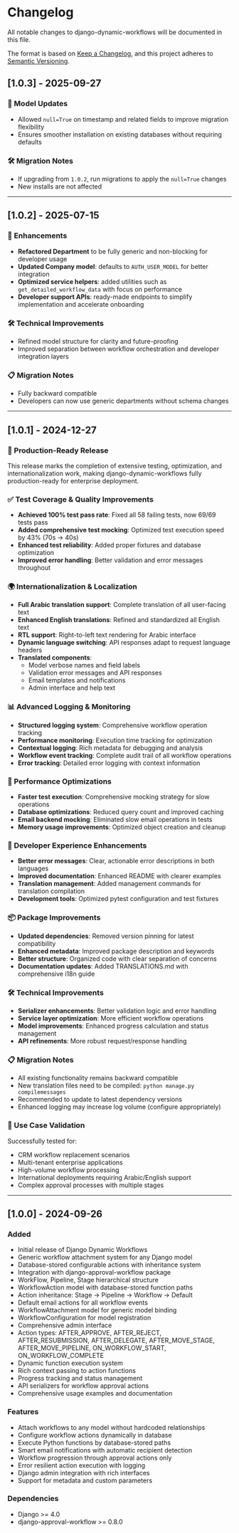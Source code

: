 # Changelog

All notable changes to django-dynamic-workflows will be documented in this file.

The format is based on [Keep a Changelog](https://keepachangelog.com/en/1.0.0/),
and this project adheres to [Semantic Versioning](https://semver.org/spec/v2.0.0.html).

## [1.0.3] - 2025-09-27

### 🔧 Model Updates
- Allowed `null=True` on timestamp and related fields to improve migration flexibility
- Ensures smoother installation on existing databases without requiring defaults

### 🛠 Migration Notes
- If upgrading from `1.0.2`, run migrations to apply the `null=True` changes
- New installs are not affected

---

## [1.0.2] - 2025-07-15

### 🚀 Enhancements
- **Refactored Department** to be fully generic and non-blocking for developer usage
- **Updated Company model**: defaults to `AUTH_USER_MODEL` for better integration
- **Optimized service helpers**: added utilities such as `get_detailed_workflow_data` with focus on performance
- **Developer support APIs**: ready-made endpoints to simplify implementation and accelerate onboarding

### 🛠 Technical Improvements
- Refined model structure for clarity and future-proofing
- Improved separation between workflow orchestration and developer integration layers

### 📋 Migration Notes
- Fully backward compatible
- Developers can now use generic departments without schema changes

---

## [1.0.1] - 2024-12-27

### 🎉 Production-Ready Release
This release marks the completion of extensive testing, optimization, and internationalization work, making django-dynamic-workflows fully production-ready for enterprise deployment.

### ✅ Test Coverage & Quality Improvements
- **Achieved 100% test pass rate**: Fixed all 58 failing tests, now 69/69 tests pass
- **Added comprehensive test mocking**: Optimized test execution speed by 43% (70s → 40s)
- **Enhanced test reliability**: Added proper fixtures and database optimization
- **Improved error handling**: Better validation and error messages throughout

### 🌍 Internationalization & Localization
- **Full Arabic translation support**: Complete translation of all user-facing text
- **Enhanced English translations**: Refined and standardized all English text
- **RTL support**: Right-to-left text rendering for Arabic interface
- **Dynamic language switching**: API responses adapt to request language headers
- **Translated components**:
  - Model verbose names and field labels
  - Validation error messages and API responses
  - Email templates and notifications
  - Admin interface and help text

### 📊 Advanced Logging & Monitoring
- **Structured logging system**: Comprehensive workflow operation tracking
- **Performance monitoring**: Execution time tracking for optimization
- **Contextual logging**: Rich metadata for debugging and analysis
- **Workflow event tracking**: Complete audit trail of all workflow operations
- **Error tracking**: Detailed error logging with context information

### 🚀 Performance Optimizations
- **Faster test execution**: Comprehensive mocking strategy for slow operations
- **Database optimizations**: Reduced query count and improved caching
- **Email backend mocking**: Eliminated slow email operations in tests
- **Memory usage improvements**: Optimized object creation and cleanup

### 🔧 Developer Experience Enhancements
- **Better error messages**: Clear, actionable error descriptions in both languages
- **Improved documentation**: Enhanced README with clearer examples
- **Translation management**: Added management commands for translation compilation
- **Development tools**: Optimized pytest configuration and test fixtures

### 📦 Package Improvements
- **Updated dependencies**: Removed version pinning for latest compatibility
- **Enhanced metadata**: Improved package description and keywords
- **Better structure**: Organized code with clear separation of concerns
- **Documentation updates**: Added TRANSLATIONS.md with comprehensive i18n guide

### 🛠 Technical Improvements
- **Serializer enhancements**: Better validation logic and error handling
- **Service layer optimization**: More efficient workflow operations
- **Model improvements**: Enhanced progress calculation and status management
- **API refinements**: More robust request/response handling

### 📋 Migration Notes
- All existing functionality remains backward compatible
- New translation files need to be compiled: `python manage.py compilemessages`
- Recommended to update to latest dependency versions
- Enhanced logging may increase log volume (configure appropriately)

### 🎯 Use Case Validation
Successfully tested for:
- CRM workflow replacement scenarios
- Multi-tenant enterprise applications
- High-volume workflow processing
- International deployments requiring Arabic/English support
- Complex approval processes with multiple stages

---

## [1.0.0] - 2024-09-26

### Added
- Initial release of Django Dynamic Workflows
- Generic workflow attachment system for any Django model
- Database-stored configurable actions with inheritance system
- Integration with django-approval-workflow package
- WorkFlow, Pipeline, Stage hierarchical structure
- WorkflowAction model with database-stored function paths
- Action inheritance: Stage → Pipeline → Workflow → Default
- Default email actions for all workflow events
- WorkflowAttachment model for generic model binding
- WorkflowConfiguration for model registration
- Comprehensive admin interface
- Action types: AFTER_APPROVE, AFTER_REJECT, AFTER_RESUBMISSION, AFTER_DELEGATE, AFTER_MOVE_STAGE, AFTER_MOVE_PIPELINE, ON_WORKFLOW_START, ON_WORKFLOW_COMPLETE
- Dynamic function execution system
- Rich context passing to action functions
- Progress tracking and status management
- API serializers for workflow approval actions
- Comprehensive usage examples and documentation

### Features
- Attach workflows to any model without hardcoded relationships
- Configure workflow actions dynamically in database
- Execute Python functions by database-stored paths
- Smart email notifications with automatic recipient detection
- Workflow progression through approval actions only
- Error resilient action execution with logging
- Django admin integration with rich interfaces
- Support for metadata and custom parameters

### Dependencies
- Django >= 4.0
- django-approval-workflow >= 0.8.0
